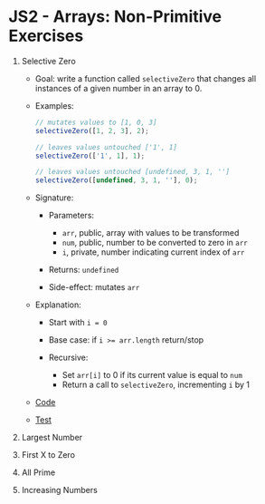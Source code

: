 # JS2 - Arrays: Non-Primitive Exercises

1. Selective Zero

   - Goal: write a function called `selectiveZero` that changes all instances of a given number in an array to 0.
   - Examples:

     ```js
     // mutates values to [1, 0, 3]
     selectiveZero([1, 2, 3], 2);

     // leaves values untouched ['1', 1]
     selectiveZero(['1', 1], 1);

     // leaves values untouched [undefined, 3, 1, '']
     selectiveZero([undefined, 3, 1, ''], 0);
     ```

   - Signature:

     - Parameters:

       - `arr`, public, array with values to be transformed
       - `num`, public, number to be converted to zero in `arr`
       - `i`, private, number indicating current index of `arr`

     - Returns: `undefined`
     - Side-effect: mutates `arr`

   - Explanation:

     - Start with `i = 0`
     - Base case: if `i >= arr.length` return/stop
     - Recursive:

       - Set `arr[i]` to 0 if its current value is equal to `num`
       - Return a call to `selectiveZero`, incrementing `i` by 1

   - [Code](selective-zero.js)
   - [Test](selective-zero..test.js)

2. Largest Number
3. First X to Zero
4. All Prime
5. Increasing Numbers
